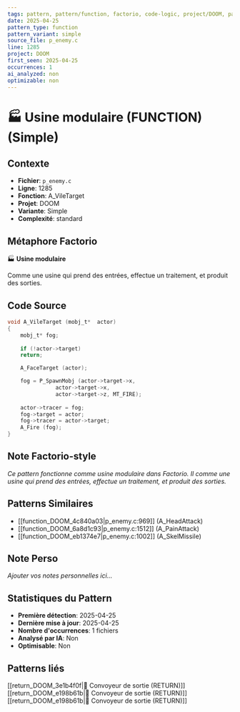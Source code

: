 ```yaml
---
tags: pattern, pattern/function, factorio, code-logic, project/DOOM, pattern/variant/simple
date: 2025-04-25
pattern_type: function
pattern_variant: simple
source_file: p_enemy.c
line: 1285
project: DOOM
first_seen: 2025-04-25
occurrences: 1
ai_analyzed: non
optimizable: non
---
```


# 🏭 Usine modulaire (FUNCTION) (Simple)

## Contexte
- **Fichier**: `p_enemy.c`
- **Ligne**: 1285
- **Fonction**: A_VileTarget
- **Projet**: DOOM
- **Variante**: Simple
- **Complexité**: standard

## Métaphore Factorio
🏭 **Usine modulaire**

Comme une usine qui prend des entrées, effectue un traitement, et produit des sorties.

## Code Source
```c
void A_VileTarget (mobj_t*	actor)
{
    mobj_t*	fog;
	
    if (!actor->target)
	return;

    A_FaceTarget (actor);

    fog = P_SpawnMobj (actor->target->x,
		       actor->target->x,
		       actor->target->z, MT_FIRE);
    
    actor->tracer = fog;
    fog->target = actor;
    fog->tracer = actor->target;
    A_Fire (fog);
}
```

## Note Factorio-style
*Ce pattern fonctionne comme usine modulaire dans Factorio. Il comme une usine qui prend des entrées, effectue un traitement, et produit des sorties.*

## Patterns Similaires
- [[function_DOOM_4c840a03|p_enemy.c:969]] (A_HeadAttack)
- [[function_DOOM_6a8d1c93|p_enemy.c:1512]] (A_PainAttack)
- [[function_DOOM_eb1374e7|p_enemy.c:1002]] (A_SkelMissile)

## Note Perso
*Ajouter vos notes personnelles ici...*

## Statistiques du Pattern
- **Première détection**: 2025-04-25
- **Dernière mise à jour**: 2025-04-25
- **Nombre d'occurrences**: 1 fichiers
- **Analysé par IA**: Non
- **Optimisable**: Non

## Patterns liés
[[return_DOOM_3e1b4f0f|🚚 Convoyeur de sortie (RETURN)]]
[[return_DOOM_e198b61b|🚚 Convoyeur de sortie (RETURN)]]
[[return_DOOM_e198b61b|🚚 Convoyeur de sortie (RETURN)]]
